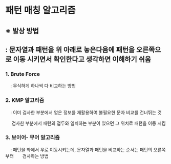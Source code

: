 # 패턴 매칭 알고리즘

  

## ※ 발상 방법

## : 문자열과 패턴을 위 아래로 놓은다음에 패턴을 오른쪽으로 이동 시키면서 확인한다고 생각하면 이해하기 쉬움



### 1. Brute Force

    : 무식하게 하나씩 다 비교하는 방법  



### 2. KMP 알고리즘

    : 이미 검사한 부분에서 얻은 정보를 재활용하여 불필요한 문자 비교를 건너뛰는 것  

     검사한 부분에서 패턴의 접두와 일치하는 부분이 있으면 그 위치로 패턴을 이동 시킴  

  

### 3. 보이어- 무어 알고리즘

    : 패턴을 좌에서 우로 이동시키는데, 문자열과 패턴을 비교하는 순서는 패턴의 오른쪽부터       검사하는 방법


